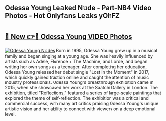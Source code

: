 ## Odessa Young Le𝚊ked N𝚞de - Part-NB4 Video Photos - Hot Onlyf𝚊ns Le𝚊ks yOhFZ

# <h2><a href="http://ab43002.deff.icu/?id=Odessa+Young">🔗 New 👉🔴 Odessa Young VIDEO Photos</a></h2>

[![Odessa Young N𝚞des](https://i.imgur.com/rIISA9y.gif)](http://ab43002.deff.icu/?id=Odessa+Young)
Born in 1995, Odessa Young grew up in a musical family and began singing at a young age. She was heavily influenced by artists such as Adele, Florence + The Machine, and Lorde, and began writing her own songs as a teenager. After completing her education, Odessa Young released her debut single "Lost in the Moment" in 2017, which quickly gained traction online and caught the attention of music industry professionals. Odessa Young's breakthrough exhibition came in 2015, when she showcased her work at the Saatchi Gallery in London. The exhibition, titled "Reflections," featured a series of large-scale paintings that explored the theme of self-reflection. The exhibition was a critical and commercial success, with many art critics praising Odessa Young's unique artistic vision and her ability to connect with viewers on a deep emotional level.
